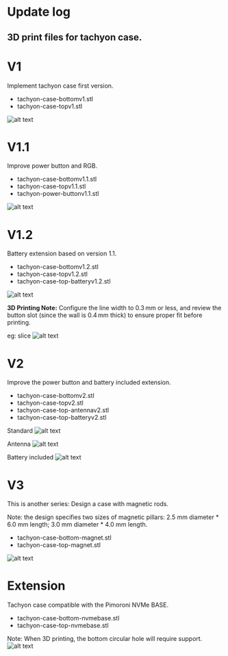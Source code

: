 # Update log
## 3D print files for tachyon case.

# V1
Implement tachyon case first version.
- tachyon-case-bottomv1.stl
- tachyon-case-topv1.stl

![alt text](/pictures/tachyon_vertical.png)


# V1.1
Improve power button and RGB.
- tachyon-case-bottomv1.1.stl
- tachyon-case-topv1.1.stl
- tachyon-power-buttonv1.1.stl

![alt text](/pictures/tachyon_verticalv1.1.png)

# V1.2
Battery extension based on version 1.1.
- tachyon-case-bottomv1.2.stl
- tachyon-case-topv1.2.stl
- tachyon-case-top-batteryv1.2.stl

![alt text](/pictures/tachyon_case_battery_vertical_v1.2.png)

**3D Printing Note:** Configure the line width to 0.3 mm or less, and review the button slot (since the wall is 0.4 mm thick) to ensure proper fit before printing.

eg: slice
![alt text](/pictures/line_width.png)

# V2
Improve the power button and battery included extension.
- tachyon-case-bottomv2.stl
- tachyon-case-topv2.stl
- tachyon-case-top-antennav2.stl
- tachyon-case-top-batteryv2.stl

Standard
![alt text](/pictures/tachyon_case_vertical_v2.png)

Antenna
![alt text](/pictures/tachyon_case_antenna_vertical_v2.png)

Battery included
![alt text](/pictures/tachyon_case_battery_vertical_v2.png)

# V3
This is another series: Design a case with magnetic rods.

Note: the design specifies two sizes of magnetic pillars: 2.5 mm diameter * 6.0 mm length; 3.0 mm diameter * 4.0 mm length.

- tachyon-case-bottom-magnet.stl
- tachyon-case-top-magnet.stl

![alt text](/pictures/tachyon_case_magnet_vertical.png)

# Extension

Tachyon case compatible with the Pimoroni NVMe BASE.
- tachyon-case-bottom-nvmebase.stl
- tachyon-case-top-nvmebase.stl

Note: When 3D printing, the bottom circular hole will require support.
![alt text](/pictures/tachyon_case_nvmebase_vertical.png)
